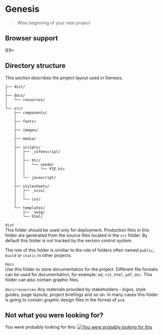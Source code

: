 # Genesis
> Wise beginning of your next project

## Browser support
IE9+

## Directory structure
This section describes the project layout used in Genesis.

```
├── dist/
│
├── docs/
│   └── resources/
│
└── src/
    ├── components/
    │
    ├── fonts/
    │       
    ├── images/
    │
    ├── media/
    │
    ├── scripts/
    │   ├── _cofeescript/
    │   │
    │   ├── htc/
    │   │   └── vendor
    │   │       └── PIE.htc
    │   │
    │   └── javascript/
    │
    ├── stylesheets/
    │   ├── _scss/
    │   │
    │   └── css/
    │
    └── templates/
        ├── _swig/
        └── html/
```


`dist`  
This folder should be used only for deployment. Production files in this folder are generated from the source files located in the `src` folder.  By default this folder is not tracked by the version control system.

The role of this folder is similiar to the role of folders often named `public`, `build` or `static` in other projects.

`docs`  
Use this folder to store documentation for the project. Different file formats can be used for documentation, for example: ``md``, ``rst``, ``html``, ``pdf``, ``doc``. This folder can also contain graphic files.

`docs/resources`
Any materials provided by stakeholders - logos, style guides, page layouts, project briefings and so on. In many cases this folder is going to contain graphic design files in the format of ``psd``.

## Not what you were looking for?
You were probably looking for this:
[![You were probably looking for this](http://img.youtube.com/vi/1FH-q0I1fJY/0.jpg)](https://www.youtube.com/watch?v=1FH-q0I1fJY)